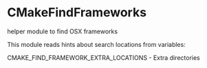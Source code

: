   

# CMakeFindFrameworks  
helper module to find OSX frameworks  

This module reads hints about search locations from variables:  

CMAKE_FIND_FRAMEWORK_EXTRA_LOCATIONS - Extra directories

  

